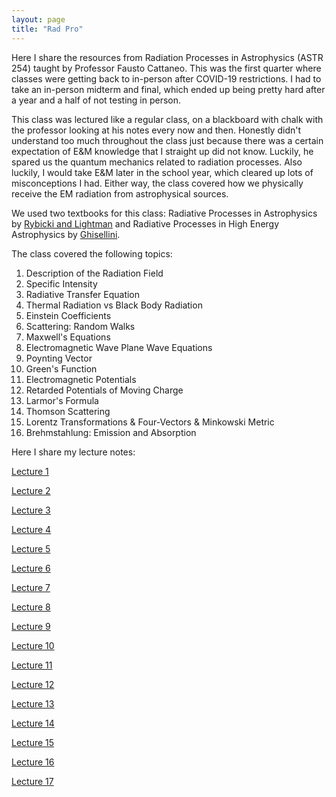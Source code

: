 ```yaml
---
layout: page
title: "Rad Pro"
---
```


Here I share the resources from Radiation Processes in Astrophysics (ASTR 254) taught by Professor Fausto Cattaneo. This was the first quarter where classes were getting back to in-person after COVID-19 restrictions. I had to take an in-person midterm and final, which ended up being pretty hard after a year and a half of not testing in person.

This class was lectured like a regular class, on a blackboard with chalk with the professor looking at his notes every now and then. Honestly didn't understand too much throughout the class just because there was a certain expectation of E&M knowledge that I straight up did not know. Luckily, he spared us the quantum mechanics related to radiation processes. Also luckily, I would take E&M later in the school year, which cleared up lots of misconceptions I had. Either way, the class covered how we physically receive the EM radiation from astrophysical sources.

We used two textbooks for this class: Radiative Processes in Astrophysics by [Rybicki and Lightman](https://ui.adsabs.harvard.edu/abs/1979rpa..book.....R/abstract) and Radiative Processes in High Energy Astrophysics by [Ghisellini](https://arxiv.org/abs/1202.5949).

The class covered the following topics:

1. Description of the Radiation Field
2. Specific Intensity
3. Radiative Transfer Equation
4. Thermal Radiation vs Black Body Radiation
5. Einstein Coefficients
6. Scattering: Random Walks
7. Maxwell's Equations
8. Electromagnetic Wave Plane Wave Equations
9. Poynting Vector
10. Green's Function
11. Electromagnetic Potentials
12. Retarded Potentials of Moving Charge
13. Larmor's Formula
14. Thomson Scattering
15. Lorentz Transformations & Four-Vectors & Minkowski Metric
16. Brehmstahlung: Emission and Absorption

Here I share my lecture notes:

[Lecture 1](/resources/rad_pro/Lecture_Sep_28_2021.pdf)

[Lecture 2](/resources/rad_pro/Lecture_Sep_30_2021.pdf)

[Lecture 3](/resources/rad_pro/Lecture_Oct_5_2021.pdf)

[Lecture 4](/resources/rad_pro/Lecture_Oct_7_2021.pdf)

[Lecture 5](/resources/rad_pro/Lecture_Oct_12_2021.pdf)

[Lecture 6](/resources/rad_pro/Lecture_Oct_14_2021.pdf)

[Lecture 7](/resources/rad_pro/Lecture_Oct_19_2021.pdf)

[Lecture 8](/resources/rad_pro/Lecture_Oct_21_2021_(2).pdf)

[Lecture 9](/resources/rad_pro/Lecture_Oct_26_2021.pdf)

[Lecture 10](/resources/rad_pro/Lecture_Nov_2_2021.pdf)

[Lecture 11](/resources/rad_pro/Lecture_Nov_4_2021.pdf)

[Lecture 12](/resources/rad_pro/Lecture_Nov_9_2021.pdf)

[Lecture 13](/resources/rad_pro/Lecture_Nov_11_2021.pdf)

[Lecture 14](/resources/rad_pro/Lecture_Nov_16_2021.pdf)

[Lecture 15](/resources/rad_pro/Lecture_Nov_18_2021.pdf)

[Lecture 16](/resources/rad_pro/Lecture_Nov_30_2021.pdf)

[Lecture 17](/resources/rad_pro/Lecture_Dec_2_2021.pdf)

